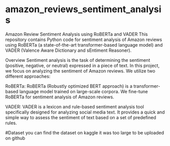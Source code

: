 # amazon_reviews_sentiment_analysis

Amazon Review Sentiment Analysis using RoBERTa and VADER
This repository contains Python code for sentiment analysis of Amazon reviews using RoBERTa (a state-of-the-art transformer-based language model) and VADER (Valence Aware Dictionary and sEntiment Reasoner).

Overview
Sentiment analysis is the task of determining the sentiment (positive, negative, or neutral) expressed in a piece of text. In this project, we focus on analyzing the sentiment of Amazon reviews. We utilize two different approaches:

RoBERTa: RoBERTa (Robustly optimized BERT approach) is a transformer-based language model trained on large-scale corpora. We fine-tune RoBERTa for sentiment analysis of Amazon reviews.

VADER: VADER is a lexicon and rule-based sentiment analysis tool specifically designed for analyzing social media text. It provides a quick and simple way to assess the sentiment of text based on a set of predefined rules.

#Dataset
you can find the dataset on kaggle it was too large to be uploaded on github
